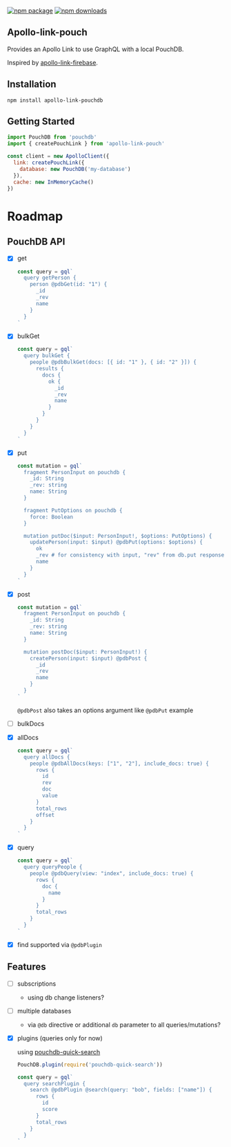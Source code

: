 [![npm package](https://img.shields.io/npm/v/apollo-link-pouch/latest.svg)](https://www.npmjs.com/package/apollo-link-pouch)
[![npm downloads](https://img.shields.io/npm/dm/apollo-link-pouch.svg)](https://www.npmjs.com/package/apollo-link-pouch)

## Apollo-link-pouch

Provides an Apollo Link to use GraphQL with a local PouchDB.

Inspired by [apollo-link-firebase](https://github.com/Canner/apollo-link-firebase).

## Installation

```console
npm install apollo-link-pouchdb
```

## Getting Started

```js
import PouchDB from 'pouchdb'
import { createPouchLink } from 'apollo-link-pouch'

const client = new ApolloClient({
  link: createPouchLink({
    database: new PouchDB('my-database')
  }),
  cache: new InMemoryCache()
})
```

# Roadmap

## PouchDB API

- [x] get

  ```js
  const query = gql`
    query getPerson {
      person @pdbGet(id: "1") {
        _id
        _rev
        name
      }
    }
  `
  ```

- [x] bulkGet

  ```js
  const query = gql`
    query bulkGet {
      people @pdbBulkGet(docs: [{ id: "1" }, { id: "2" }]) {
        results {
          docs {
            ok {
              _id
              _rev
              name
            }
          }
        }
      }
    }
  `
  ```

- [x] put

  ```js
  const mutation = gql`
    fragment PersonInput on pouchdb {
      _id: String
      _rev: string
      name: String
    }

    fragment PutOptions on pouchdb {
      force: Boolean
    }

    mutation putDoc($input: PersonInput!, $options: PutOptions) {
      updatePerson(input: $input) @pdbPut(options: $options) {
        ok
        _rev # for consistency with input, "rev" from db.put response is returned as "_rev"
        name
      }
    }
  `
  ```

- [x] post

  ```js
  const mutation = gql`
    fragment PersonInput on pouchdb {
      _id: String
      _rev: string
      name: String
    }

    mutation postDoc($input: PersonInput!) {
      createPerson(input: $input) @pdbPost {
        _id
        _rev
        name
      }
    }
  `
  ```

  `@pdbPost` also takes an options argument like `@pdbPut` example

- [ ] bulkDocs

- [x] allDocs

  ```js
  const query = gql`
    query allDocs {
      people @pdbAllDocs(keys: ["1", "2"], include_docs: true) {
        rows {
          id
          rev
          doc
          value
        }
        total_rows
        offset
      }
    }
  `
  ```

- [x] query

  ```js
  const query = gql`
    query queryPeople {
      people @pdbQuery(view: "index", include_docs: true) {
        rows {
          doc {
            name
          }
        }
        total_rows
      }
    }
  `
  ```

- [x] find
      supported via `@pdbPlugin`

## Features

- [ ] subscriptions

  - using db change listeners?

- [ ] multiple databases

  - via `@db` directive or additional `db` parameter to all queries/mutations?

- [x] plugins (queries only for now)

  using [pouchdb-quick-search](https://github.com/pouchdb-community/pouchdb-quick-search)

  ```js
  PouchDB.plugin(require('pouchdb-quick-search'))

  const query = gql`
    query searchPlugin {
      search @pdbPlugin @search(query: "bob", fields: ["name"]) {
        rows {
          id
          score
        }
        total_rows
      }
    }
  `
  ```
